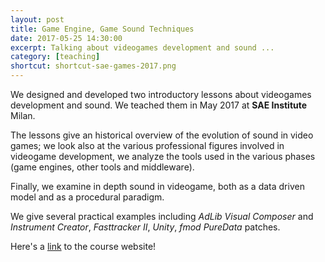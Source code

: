```yaml
---
layout: post
title: Game Engine, Game Sound Techniques
date: 2017-05-25 14:30:00
excerpt: Talking about videogames development and sound ...
category: [teaching]
shortcut: shortcut-sae-games-2017.png
---
```


We designed and developed two introductory lessons about videogames development and sound. We teached them in May 2017 at **SAE Institute** Milan.

The lessons give an historical overview of the evolution of sound in video games; we look also at the various professional figures involved in videogame development, we analyze the tools used in the various phases (game engines, other tools and middleware).

Finally, we examine in depth sound in videogame, both as a data driven model and as a procedural paradigm.

We give several practical examples including _AdLib Visual Composer_ and _Instrument Creator_, _Fasttracker II_, _Unity_, _fmod_ _PureData_ patches.

Here's a [link](https://limulo.github.io/game-sound-sae2017/) to the course website!
